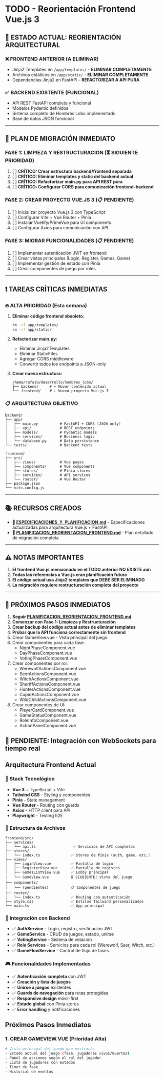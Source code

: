 # TODO - Reorientación Frontend Vue.js 3

## 🔄 ESTADO ACTUAL: REORIENTACIÓN ARQUITECTURAL

### ❌ FRONTEND ANTERIOR (A ELIMINAR)
- Jinja2 Templates en `/app/templates/` - **ELIMINAR COMPLETAMENTE**
- Archivos estáticos en `/app/static/` - **ELIMINAR COMPLETAMENTE** 
- Dependencias Jinja2 en FastAPI - **REFACTORIZAR A API PURA**

### ✅ BACKEND EXISTENTE (FUNCIONAL)
- API REST FastAPI completa y funcional
- Modelos Pydantic definidos
- Sistema completo de Hombres Lobo implementado
- Base de datos JSON funcional

---

## 🚀 PLAN DE MIGRACIÓN INMEDIATO

### **FASE 1: LIMPIEZA Y RESTRUCTURACIÓN** (⏳ SIGUIENTE PRIORIDAD)
1. [ ] **CRÍTICO: Crear estructura backend/frontend separada**
2. [ ] **CRÍTICO: Eliminar templates y static del backend actual**
3. [ ] **CRÍTICO: Refactorizar main.py para API REST pura**
4. [ ] **CRÍTICO: Configurar CORS para comunicación frontend-backend**

### **FASE 2: CREAR PROYECTO VUE.JS 3** (📋 PENDIENTE)
1. [ ] Inicializar proyecto Vue.js 3 con TypeScript
2. [ ] Configurar Vite + Vue Router + Pinia
3. [ ] Instalar Vuetify/PrimeVue para UI components
4. [ ] Configurar Axios para comunicación con API

### **FASE 3: MIGRAR FUNCIONALIDADES** (📋 PENDIENTE)
1. [ ] Implementar autenticación JWT en frontend
2. [ ] Crear vistas principales (Login, Register, Games, Game)
3. [ ] Implementar gestión de estado con Pinia
4. [ ] Crear componentes de juego por roles

---

## ❗ TAREAS CRÍTICAS INMEDIATAS

### 🔥 ALTA PRIORIDAD (Esta semana)
1. **Eliminar código frontend obsoleto:**
   ```bash
   rm -rf app/templates/
   rm -rf app/static/
   ```

2. **Refactorizar main.py:**
   - Eliminar Jinja2Templates
   - Eliminar StaticFiles
   - Agregar CORS middleware
   - Convertir todos los endpoints a JSON-only

3. **Crear nueva estructura:**
   ```
   /home/rafasb/desarrollo/hombres_lobo/
   ├── backend/     # ← Mover contenido actual
   └── frontend/    # ← Nuevo proyecto Vue.js 3
   ```

### 📋 ARQUITECTURA OBJETIVO
```
backend/
├── app/
│   ├── main.py          # FastAPI + CORS (JSON only)
│   ├── api/             # REST endpoints
│   ├── models/          # Pydantic models
│   ├── services/        # Business logic
│   └── database.py      # Data persistence
└── tests/               # Backend tests

frontend/
├── src/
│   ├── views/           # Vue pages
│   ├── components/      # Vue components
│   ├── stores/          # Pinia stores
│   ├── services/        # API services
│   └── router/          # Vue Router
├── package.json
└── vite.config.js
```

---

## 📚 RECURSOS CREADOS

- **📄 [ESPECIFICACIONES_Y_PLANIFICACION.md](./ESPECIFICACIONES_Y_PLANIFICACION.md)** - Especificaciones actualizadas para arquitectura Vue.js + FastAPI
- **📄 [PLANIFICACION_REORIENTACION_FRONTEND.md](./PLANIFICACION_REORIENTACION_FRONTEND.md)** - Plan detallado de migración completa

---

## ⚠️ NOTAS IMPORTANTES

1. **El frontend Vue.js mencionado en el TODO anterior NO EXISTE aún**
2. **Todas las referencias a Vue.js eran planificación futura**
3. **El código actual usa Jinja2 templates que DEBE SER ELIMINADO**
4. **La migración requiere restructuración completa del proyecto**

---

## 🎯 PRÓXIMOS PASOS INMEDIATOS

1. **Seguir [PLANIFICACION_REORIENTACION_FRONTEND.md](./PLANIFICACION_REORIENTACION_FRONTEND.md)**
2. **Comenzar con Fase 1: Limpieza y Restructuración**
3. **Crear backup del código actual antes de eliminar templates**
4. **Probar que la API funciona correctamente sin frontend**
1. Crear GameView.vue - Vista principal del juego
2. Crear componentes para cada fase:
   - NightPhaseComponent.vue
   - DayPhaseComponent.vue
   - VotingPhaseComponent.vue
3. Crear componentes por rol:
   - WerewolfActionsComponent.vue
   - SeerActionsComponent.vue
   - WitchActionsComponent.vue
   - SheriffActionsComponent.vue
   - HunterActionsComponent.vue
   - CupidActionsComponent.vue
   - WildChildActionsComponent.vue
4. Crear componentes de UI:
   - PlayerCardComponent.vue
   - GameStatusComponent.vue
   - RoleInfoComponent.vue
   - ActionPanelComponent.vue

## 📡 PENDIENTE: Integración con WebSockets para tiempo real

## Arquitectura Frontend Actual

### 🎯 Stack Tecnológico
- **Vue 3** + TypeScript + Vite
- **Tailwind CSS** - Styling y componentes
- **Pinia** - State management
- **Vue Router** - Routing con guards
- **Axios** - HTTP client para API
- **Playwright** - Testing E2E

### 📁 Estructura de Archivos
```
frontend/src/
├── services/
│   └── api.ts                 ✅ Servicios de API completos
├── stores/
│   └── index.ts              ✅ Stores de Pinia (auth, game, etc.)
├── views/
│   ├── LoginView.vue         ✅ Pantalla de login
│   ├── RegisterView.vue      ✅ Pantalla de registro
│   ├── GamesListView.vue     ✅ Lobby principal
│   └── GameView.vue          ⏳ SIGUIENTE: Vista del juego
├── components/
│   └── (pendientes)          📋 Componentes de juego
├── router/
│   └── index.ts              ✅ Routing con autenticación
├── style.css                 ✅ Estilos Tailwind personalizados
└── main.ts                   ✅ App principal
```

### 🔌 Integración con Backend
- ✅ **AuthService** - Login, registro, verificación JWT
- ✅ **GameService** - CRUD de juegos, estado, unirse
- ✅ **VotingService** - Sistema de votación
- ✅ **Role Services** - Servicios para cada rol (Werewolf, Seer, Witch, etc.)
- ✅ **GameFlowService** - Control de flujo de fases

### 🎮 Funcionalidades Implementadas
- ✅ **Autenticación completa** con JWT
- ✅ **Creación y lista de juegos**
- ✅ **Unirse a juegos** existentes
- ✅ **Guards de navegación** para rutas protegidas
- ✅ **Responsive design** móvil-first
- ✅ **Estado global** con Pinia stores
- ✅ **Error handling** y notificaciones

## Próximos Pasos Inmediatos

### 1. **CREAR GAMEVIEW.VUE** (Prioridad Alta)
```bash
# Vista principal del juego que mostrará:
- Estado actual del juego (fase, jugadores vivos/muertos)
- Panel de acciones según el rol del jugador
- Lista de jugadores con estados
- Timer de fase
- Historial de eventos
```

